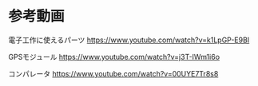# 参考動画

電子工作に使えるパーツ
https://www.youtube.com/watch?v=k1LpGP-E9BI

GPSモジュール
https://www.youtube.com/watch?v=j3T-IWm1i6o

コンパレータ
https://www.youtube.com/watch?v=00UYE7Tr8s8

